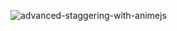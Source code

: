 ![advanced-staggering-with-animejs](https://github.com/JMBoulos12/animejs/assets/65892342/fa6350e2-fc33-44ce-8430-f77158aa174b)
